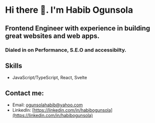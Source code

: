 
# Hi there 👋. I'm Habib Ogunsola

## Frontend Engineer with experience in building great websites and web apps.
### Dialed in on Performance, S.E.O and accessibilty.

## Skills
- JavaScript/TypeScript, React, Svelte

## Contact me:
- Email: [ogunsolahabib@yahoo.com](mailto:ogunsolahabib@yahoo.com)
- LinkedIn: [https://linkedin.com/in/habibogunsola](https://linkedin.com/in/habibogunsola)

<!--
**ogunsolahabib/ogunsolahabib** is a ✨ _special_ ✨ repository because its `README.md` (this file) appears on your GitHub profile.

Here are some ideas to get you started:

- 🔭 I’m currently working on ...
- 🌱 I’m currently learning ...
- 👯 I’m looking to collaborate on ...
- 🤔 I’m looking for help with ...
- 💬 Ask me about ...
- 📫 How to reach me: ...
- 😄 Pronouns: ...
- ⚡ Fun fact: ...
-->
